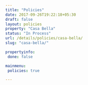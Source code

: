 ```yaml
---
title: "Policies"
date: 2017-09-26T19:22:18+05:30
draft: false
layout: policies
property: "Casa Bella"
status: "In Process"
url: /details/policies/casa-bella/
slug: "casa-bella/"

propertyinfo:
 done: false

mainmenu:
 policies: true

---
```


